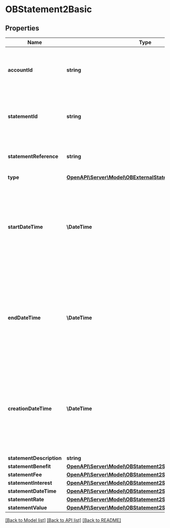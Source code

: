# OBStatement2Basic

## Properties
Name | Type | Description | Notes
------------ | ------------- | ------------- | -------------
**accountId** | **string** | A unique and immutable identifier used to identify the account resource. This identifier has no meaning to the account owner. | 
**statementId** | **string** | Unique identifier for the statement resource within an servicing institution. This identifier is both unique and immutable. | [optional] 
**statementReference** | **string** | Unique reference for the statement. This reference may be optionally populated if available. | [optional] 
**type** | [**OpenAPI\Server\Model\OBExternalStatementType1Code**](OBExternalStatementType1Code.md) |  | 
**startDateTime** | **\DateTime** | Date and time at which the statement period starts.All dates in the JSON payloads are represented in ISO 8601 date-time format.  All date-time fields in responses must include the timezone. An example is below: 2017-04-05T10:43:07+00:00 | 
**endDateTime** | **\DateTime** | Date and time at which the statement period ends.All dates in the JSON payloads are represented in ISO 8601 date-time format.  All date-time fields in responses must include the timezone. An example is below: 2017-04-05T10:43:07+00:00 | 
**creationDateTime** | **\DateTime** | Date and time at which the resource was created.All dates in the JSON payloads are represented in ISO 8601 date-time format.  All date-time fields in responses must include the timezone. An example is below: 2017-04-05T10:43:07+00:00 | 
**statementDescription** | **string** |  | [optional] 
**statementBenefit** | [**OpenAPI\Server\Model\OBStatement2StatementBenefitInner**](OBStatement2StatementBenefitInner.md) |  | [optional] 
**statementFee** | [**OpenAPI\Server\Model\OBStatement2StatementFeeInner**](OBStatement2StatementFeeInner.md) |  | [optional] 
**statementInterest** | [**OpenAPI\Server\Model\OBStatement2StatementInterestInner**](OBStatement2StatementInterestInner.md) |  | [optional] 
**statementDateTime** | [**OpenAPI\Server\Model\OBStatement2StatementDateTimeInner**](OBStatement2StatementDateTimeInner.md) |  | [optional] 
**statementRate** | [**OpenAPI\Server\Model\OBStatement2StatementRateInner**](OBStatement2StatementRateInner.md) |  | [optional] 
**statementValue** | [**OpenAPI\Server\Model\OBStatement2StatementValueInner**](OBStatement2StatementValueInner.md) |  | [optional] 

[[Back to Model list]](../README.md#documentation-for-models) [[Back to API list]](../README.md#documentation-for-api-endpoints) [[Back to README]](../README.md)


